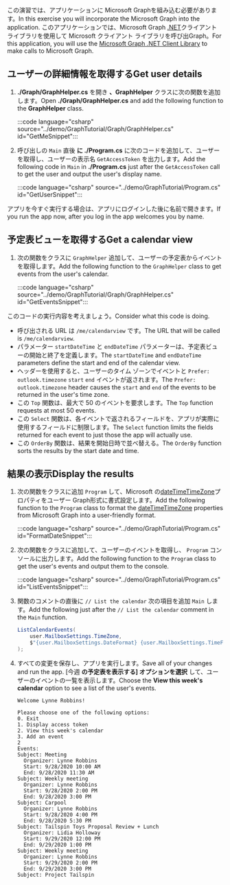 <!-- markdownlint-disable MD002 MD041 -->

<span data-ttu-id="75936-101">この演習では、アプリケーションに Microsoft Graphを組み込む必要があります。</span><span class="sxs-lookup"><span data-stu-id="75936-101">In this exercise you will incorporate the Microsoft Graph into the application.</span></span> <span data-ttu-id="75936-102">このアプリケーションでは、Microsoft Graph [.NET](https://github.com/microsoftgraph/msgraph-sdk-dotnet)クライアント ライブラリを使用して Microsoft クライアント ライブラリを呼び出Graph。</span><span class="sxs-lookup"><span data-stu-id="75936-102">For this application, you will use the [Microsoft Graph .NET Client Library](https://github.com/microsoftgraph/msgraph-sdk-dotnet) to make calls to Microsoft Graph.</span></span>

## <a name="get-user-details"></a><span data-ttu-id="75936-103">ユーザーの詳細情報を取得する</span><span class="sxs-lookup"><span data-stu-id="75936-103">Get user details</span></span>

1. <span data-ttu-id="75936-104">**./Graph/GraphHelper.cs** を開き **、GraphHelper** クラスに次の関数を追加します。</span><span class="sxs-lookup"><span data-stu-id="75936-104">Open **./Graph/GraphHelper.cs** and add the following function to the **GraphHelper** class.</span></span>

    :::code language="csharp" source="../demo/GraphTutorial/Graph/GraphHelper.cs" id="GetMeSnippet":::

1. <span data-ttu-id="75936-105">呼び出しの `Main` 直後 **に ./Program.cs** に次のコードを追加して、ユーザーを取得し、ユーザーの表示名 `GetAccessToken` を出力します。</span><span class="sxs-lookup"><span data-stu-id="75936-105">Add the following code in `Main` in **./Program.cs** just after the `GetAccessToken` call to get the user and output the user's display name.</span></span>

    :::code language="csharp" source="../demo/GraphTutorial/Program.cs" id="GetUserSnippet":::

<span data-ttu-id="75936-106">アプリを今すぐ実行する場合は、アプリにログインした後に名前で開きます。</span><span class="sxs-lookup"><span data-stu-id="75936-106">If you run the app now, after you log in the app welcomes you by name.</span></span>

## <a name="get-a-calendar-view"></a><span data-ttu-id="75936-107">予定表ビューを取得する</span><span class="sxs-lookup"><span data-stu-id="75936-107">Get a calendar view</span></span>

1. <span data-ttu-id="75936-108">次の関数をクラスに `GraphHelper` 追加して、ユーザーの予定表からイベントを取得します。</span><span class="sxs-lookup"><span data-stu-id="75936-108">Add the following function to the `GraphHelper` class to get events from the user's calendar.</span></span>

    :::code language="csharp" source="../demo/GraphTutorial/Graph/GraphHelper.cs" id="GetEventsSnippet":::

<span data-ttu-id="75936-109">このコードの実行内容を考えましょう。</span><span class="sxs-lookup"><span data-stu-id="75936-109">Consider what this code is doing.</span></span>

- <span data-ttu-id="75936-110">呼び出される URL は `/me/calendarview` です。</span><span class="sxs-lookup"><span data-stu-id="75936-110">The URL that will be called is `/me/calendarview`.</span></span>
- <span data-ttu-id="75936-111">パラメーター `startDateTime` と `endDateTime` パラメーターは、予定表ビューの開始と終了を定義します。</span><span class="sxs-lookup"><span data-stu-id="75936-111">The `startDateTime` and `endDateTime` parameters define the start and end of the calendar view.</span></span>
- <span data-ttu-id="75936-112">ヘッダーを使用すると、ユーザーのタイム ゾーンでイベントと `Prefer: outlook.timezone` `start` `end` イベントが返されます。</span><span class="sxs-lookup"><span data-stu-id="75936-112">The `Prefer: outlook.timezone` header causes the `start` and `end` of the events to be returned in the user's time zone.</span></span>
- <span data-ttu-id="75936-113">この `Top` 関数は、最大で 50 のイベントを要求します。</span><span class="sxs-lookup"><span data-stu-id="75936-113">The `Top` function requests at most 50 events.</span></span>
- <span data-ttu-id="75936-114">この `Select` 関数は、各イベントで返されるフィールドを、アプリが実際に使用するフィールドに制限します。</span><span class="sxs-lookup"><span data-stu-id="75936-114">The `Select` function limits the fields returned for each event to just those the app will actually use.</span></span>
- <span data-ttu-id="75936-115">この `OrderBy` 関数は、結果を開始日時で並べ替える。</span><span class="sxs-lookup"><span data-stu-id="75936-115">The `OrderBy` function sorts the results by the start date and time.</span></span>

## <a name="display-the-results"></a><span data-ttu-id="75936-116">結果の表示</span><span class="sxs-lookup"><span data-stu-id="75936-116">Display the results</span></span>

1. <span data-ttu-id="75936-117">次の関数をクラスに追加 `Program` して、Microsoft の[dateTimeTimeZone](/graph/api/resources/datetimetimezone?view=graph-rest-1.0)プロパティをユーザー Graph形式に書式設定します。</span><span class="sxs-lookup"><span data-stu-id="75936-117">Add the following function to the `Program` class to format the [dateTimeTimeZone](/graph/api/resources/datetimetimezone?view=graph-rest-1.0) properties from Microsoft Graph into a user-friendly format.</span></span>

    :::code language="csharp" source="../demo/GraphTutorial/Program.cs" id="FormatDateSnippet":::

1. <span data-ttu-id="75936-118">次の関数をクラスに追加して、ユーザーのイベントを取得し、 `Program` コンソールに出力します。</span><span class="sxs-lookup"><span data-stu-id="75936-118">Add the following function to the `Program` class to get the user's events and output them to the console.</span></span>

    :::code language="csharp" source="../demo/GraphTutorial/Program.cs" id="ListEventsSnippet":::

1. <span data-ttu-id="75936-119">関数のコメントの直後に `// List the calendar` 次の項目を追加 `Main` します。</span><span class="sxs-lookup"><span data-stu-id="75936-119">Add the following just after the `// List the calendar` comment in the `Main` function.</span></span>

    ```csharp
    ListCalendarEvents(
        user.MailboxSettings.TimeZone,
        $"{user.MailboxSettings.DateFormat} {user.MailboxSettings.TimeFormat}"
    );
    ```

1. <span data-ttu-id="75936-120">すべての変更を保存し、アプリを実行します。</span><span class="sxs-lookup"><span data-stu-id="75936-120">Save all of your changes and run the app.</span></span> <span data-ttu-id="75936-121">[今週 **の予定表を表示する] オプションを選択** して、ユーザーのイベントの一覧を表示します。</span><span class="sxs-lookup"><span data-stu-id="75936-121">Choose the **View this week's calendar** option to see a list of the user's events.</span></span>

    ```Shell
    Welcome Lynne Robbins!

    Please choose one of the following options:
    0. Exit
    1. Display access token
    2. View this week's calendar
    3. Add an event
    2
    Events:
    Subject: Meeting
      Organizer: Lynne Robbins
      Start: 9/28/2020 10:00 AM
      End: 9/28/2020 11:30 AM
    Subject: Weekly meeting
      Organizer: Lynne Robbins
      Start: 9/28/2020 2:00 PM
      End: 9/28/2020 3:00 PM
    Subject: Carpool
      Organizer: Lynne Robbins
      Start: 9/28/2020 4:00 PM
      End: 9/28/2020 5:30 PM
    Subject: Tailspin Toys Proposal Review + Lunch
      Organizer: Lidia Holloway
      Start: 9/29/2020 12:00 PM
      End: 9/29/2020 1:00 PM
    Subject: Weekly meeting
      Organizer: Lynne Robbins
      Start: 9/29/2020 2:00 PM
      End: 9/29/2020 3:00 PM
    Subject: Project Tailspin
    ```
